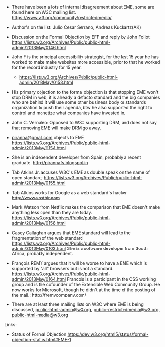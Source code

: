 
* There have been a lots of internal disagreement about EME, some are found
  here on W3C mailing list. https://www.w3.org/community/restrictedmedia/


* Author's on the list: Julio Cesar Serrano, Andreas Kuckartz(AK)

* Discussion on the Formal Objection by EFF and reply by John Foliot https://lists.w3.org/Archives/Public/public-html-admin/2013May/0146.html
* John F is the principal accessibility strategist, for the last 15 year he has
  worked to make make websites more accessible, prior to that he worked for the
record industry for 15 year.;
    * https://lists.w3.org/Archives/Public/public-html-admin/2013May/0153.html

* His primary objection to the formal objection is that stopping EME won't stop
  DRM in web, it is already a defacto standard and the big companies who are
behind it will use some other business body or standards organization to push
their agenda, btw he also supported the right to control and monetize what
companies have invested in.

* John C. Vernaleo: Opposed to W3C supporting DRM, and does not say that
  removing EME will make DRM go away.

* piranna@gmail.com objects to EME https://lists.w3.org/Archives/Public/public-html-admin/2013May/0154.html
* She is an independent developer from Spain, probably a recent graduate. http://pirannafs.blogspot.in


* Tab Atkins Jr. accuses W3C's EME as double speak on the name of open
  standard; https://lists.w3.org/Archives/Public/public-html-admin/2013May/0155.html

* Tab Atkins works for Google as a web standard's hacker http://www.xanthir.com

* Mark Watson from Netflix makes the comparison that EME doesn't make anything less open than they are today.
https://lists.w3.org/Archives/Public/public-html-admin/2013May/0156.html

* Casey Callaghan argues that EME standard will lead to the fragmentation of
  the web standard https://lists.w3.org/Archives/Public/public-html-admin/2013May/0162.html
    She is a software developer from South Africa, probably independent.

* François REMY argues that it will be worse to have a EME which is supported
  by "all" browsers but is not a standard.
https://lists.w3.org/Archives/Public/public-html-admin/2013May/0164.html
Francois is a participant in the CSS working group and is the cofounder of the
Extensible Web Community Group. He now works for Microsoft, though he didn't at
the time of the posting of the mail.; http://fremycompany.com/


* There are at least three mailing lists on W3C where EME is being discussed,
  public-html-admin@w3.org, public-restrictedmedia@w3.org,
public-html-media@w3.org


Links:

* Status of Formal Objection https://dev.w3.org/html5/status/formal-objection-status.html#EME-1
